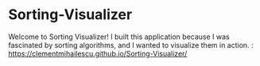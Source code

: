 # Sorting-Visualizer
Welcome to Sorting Visualizer! I built this application because I was fascinated by sorting algorithms, and I wanted to visualize them in action. : https://clementmihailescu.github.io/Sorting-Visualizer/
